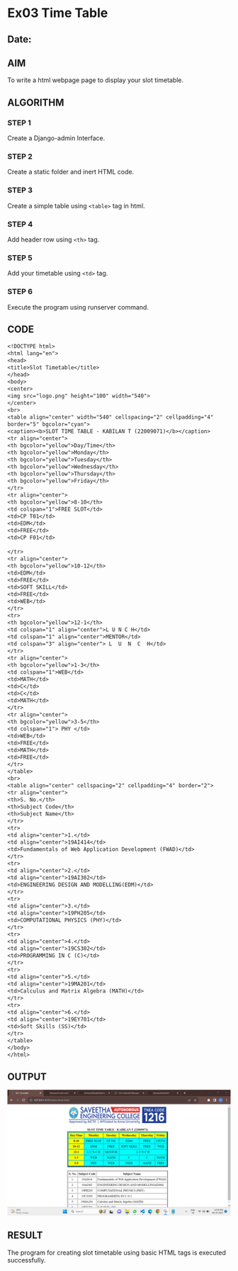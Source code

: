 # Ex03 Time Table
## Date: 
## AIM
To write a html webpage page to display your slot timetable.

## ALGORITHM
### STEP 1
Create a Django-admin Interface.

### STEP 2
Create a static folder and inert HTML code.

### STEP 3
Create a simple table using ```<table>``` tag in html.

### STEP 4
Add header row using ```<th>``` tag.

### STEP 5
Add your timetable using ```<td>``` tag.

### STEP 6
Execute the program using runserver command.

## CODE
```
<!DOCTYPE html>
<html lang="en">
<head>
<title>Slot Timetable</title>
</head>
<body>
<center>
<img src="logo.png" height="100" width="540">
</center>
<br>
<table align="center" width="540" cellspacing="2" cellpadding="4" border="5" bgcolor="cyan">
<caption><b>SLOT TIME TABLE - KABILAN T (22009071)</b></caption>
<tr align="center">
<th bgcolor="yellow">Day/Time</th>
<th bgcolor="yellow">Monday</th>
<th bgcolor="yellow">Tuesday</th>
<th bgcolor="yellow">Wednesday</th>
<th bgcolor="yellow">Thursday</th>
<th bgcolor="yellow">Friday</th>
</tr>
<tr align="center">
<th bgcolor="yellow">8-10</th>
<td colspan="1">FREE SLOT</td>
<td>CP T01</td>
<td>EDM</td>
<td>FREE</td>
<td>CP F01</td>

</tr>
<tr align="center">
<th bgcolor="yellow">10-12</th>
<td>EDM</td>
<td>FREE</td>
<td>SOFT SKILL</td>
<td>FREE</td>
<td>WEB</td>
</tr>
<tr>
<th bgcolor="yellow">12-1</th>
<td colspan="1" align="center">L U N C H</td>
<td colspan="1" align="center">MENTOR</td>
<td colspan="3" align="center"> L  U  N  C  H</td>
</tr>
<tr align="center">
<th bgcolor="yellow">1-3</th>
<td colspan="1">WEB</td>
<td>MATH</td>
<td>C</td>
<td>C</td>
<td>MATH</td>
</tr>
<tr align="center">
<th bgcolor="yellow">3-5</th>
<td colspan="1"> PHY </td>
<td>WEB</td>
<td>FREE</td>
<td>MATH</td>
<td>FREE</td>
</tr>
</table>
<br>
<table align="center" cellspacing="2" cellpadding="4" border="2">
<tr align="center">
<th>S. No.</th>
<th>Subject Code</th>
<th>Subject Name</th>
</tr>
<tr>
<td align="center">1.</td>
<td align="center">19AI414</td>
<td>Fundamentals of Web Application Development (FWAD)</td>
</tr>
<tr>
<td align="center">2.</td>
<td align="center">19AI302</td>
<td>ENGINEERING DESIGN AND MODELLING(EDM)</td>
</tr>
<tr>
<td align="center">3.</td>
<td align="center">19PH205</td>
<td>COMPUTATIONAL PHYSICS (PHY)</td>
</tr>
<tr>
<td align="center">4.</td>
<td align="center">19CS302</td>
<td>PROGRAMMING IN C (C)</td>
</tr>
<tr>
<td align="center">5.</td>
<td align="center">19MA201</td>
<td>Calculus and Matrix Algebra (MATH)</td>
</tr>
<tr>
<td align="center">6.</td>
<td align="center">19EY701</td>
<td>Soft Skills (SS)</td>
</tr>
</table>
</body>
</html>
```
## OUTPUT
![Alt text](out3.png)

## RESULT
The program for creating slot timetable using basic HTML tags is executed successfully.
